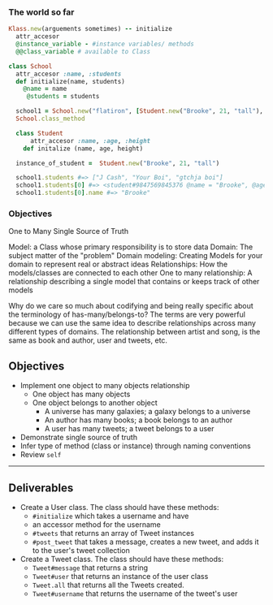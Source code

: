
### The world so far

```ruby
Klass.new(arguements sometimes) -- initialize
  attr_accesor
  @instance_variable - #instance variables/ methods
  @@class_variable # available to Class

class School
  attr_accesor :name, :students
  def initialize(name, students)
    @name = name
     @students = students

  school1 = School.new("flatiron", [Student.new("Brooke", 21, "tall"), "Your Boi", "gchja boi"])
  School.class_method

  class Student
      attr_accesor :name, :age, :height
    def initalize (name, age, height)

  instance_of_student =  Student.new("Brooke", 21, "tall")

  school1.students #=> ["J Cash", "Your Boi", "gtchja boi"]
  school1.students[0] #=> <student#9847569845376 @name = "Brooke", @age = 21, @height= "tall">
  school1.students[0].name #=> "Brooke"
```


### Objectives
One to Many
Single Source of Truth

Model: a Class whose primary responsibility is to store data
Domain: The subject matter of the "problem"
Domain modeling: Creating Models for your domain to represent real or abstract ideas
Relationships: How the models/classes are connected to each other
One to many relationship: A relationship describing a single model  that contains or keeps track of other models


Why do we care so much about codifying and being really specific about the terminology of has-many/belongs-to? The terms are very powerful because we can use the same idea to describe relationships across many different types of domains. The relationship between artist and song, is the same as book and author, user and tweets, etc.


## Objectives

- Implement one object to many objects relationship
  - One object has many objects
  - One object belongs to another object
    - A universe has many galaxies; a galaxy belongs to a universe
    - An author has many books; a book belongs to an author
    - A user has many tweets; a tweet belongs to a user
- Demonstrate single source of truth
- Infer type of method (class or instance) through naming conventions
- Review `self`

---

## Deliverables

- Create a User class. The class should have these methods:
  - `#initialize` which takes a username and have
  - an accessor method for the username
  - `#tweets` that returns an array of Tweet instances
  - `#post_tweet` that takes a message, creates a new tweet, and adds it to the user's tweet collection
- Create a Tweet class. The class should have these methods:
  - `Tweet#message` that returns a string
  - `Tweet#user` that returns an instance of the user class
  - `Tweet.all` that returns all the Tweets created.
  - `Tweet#username` that returns the username of the tweet's user
